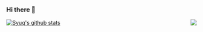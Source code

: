 ### Hi there 👋

<!--
**Syuq/Syuq** is a ✨ _special_ ✨ repository because its `README.md` (this file) appears on your GitHub profile.

Here are some ideas to get you started:

- 🔭 I’m currently working on ...
- 🌱 I’m currently learning ...
- 👯 I’m looking to collaborate on ...
- 🤔 I’m looking for help with ...
- 💬 Ask me about ...
- 📫 How to reach me: ...
- 😄 Pronouns: ...
- ⚡ Fun fact: ...
-->
<a href="http://ultravioletbat.deviantart.com/art/Yay-Evil-111710573">
  <img src="https://raw.githubusercontent.com/Syuq//voidrice/blob/main/wal/tat.png" align="right" />
</a>

[![Syuq's github stats](https://github-readme-stats.vercel.app/api?username=hlissner&include_all_commits=true&show_icons=true&hide_title=true&hide_border=true)](https://github.com/Syuq)
